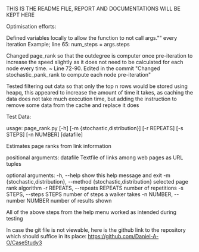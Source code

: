 THIS IS THE README FILE, REPORT AND DOCUMENTATIONS WILL BE KEPT HERE

Optimisation efforts:

Defined variables locally to allow the function to not call args."" every iteration
Example; line 65: num_steps = args.steps

Changed page_rank so that the outdegree is computer once pre-iteration to increase the speed slightly as it does not need to be calculated for each node every time.
~ Line 72-90. Edited in the commit "Changed stochastic_pank_rank to compute each node pre-iteration"

Tested filtering out data so that only the top n rows would be stored using heapq, this appeared to increase the amount of time it takes, as caching the data does not take much execution time, but adding the instruction to remove some data from the cache and replace it does

Test Data:

usage: page_rank.py [-h] [-m {stochastic,distribution}] [-r REPEATS]
[-s STEPS] [-n NUMBER]
[datafile]

Estimates page ranks from link information

positional arguments:
datafile Textfile of links among web pages as URL tuples

optional arguments:
-h, --help show this help message and exit
-m {stochastic,distribution}, --method {stochastic,distribution}
selected page rank algorithm
-r REPEATS, --repeats REPEATS
number of repetitions
-s STEPS, --steps STEPS
number of steps a walker takes
-n NUMBER, --number NUMBER
number of results shown

All of the above steps from the help menu worked as intended during testing

In case the git file is not viewable, here is the github link to the repository which should suffice in its place:
https://github.com/Daniel-A-O/CaseStudy3
